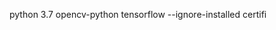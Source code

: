 python 3.7
opencv-python
tensorflow --ignore-installed certifi



<!-- please run the cmd for start the project
 python full-code.py -->

<!-- please download the yolov3.weights from online and put the path -->

